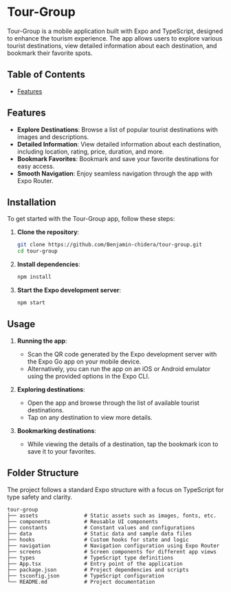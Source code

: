 # Tour-Group

Tour-Group is a mobile application built with Expo and TypeScript, designed to enhance the tourism experience. The app allows users to explore various tourist destinations, view detailed information about each destination, and bookmark their favorite spots.

## Table of Contents

- [Features](#features)
## Features

- **Explore Destinations**: Browse a list of popular tourist destinations with images and descriptions.
- **Detailed Information**: View detailed information about each destination, including location, rating, price, duration, and more.
- **Bookmark Favorites**: Bookmark and save your favorite destinations for easy access.
- **Smooth Navigation**: Enjoy seamless navigation through the app with Expo Router.

## Installation

To get started with the Tour-Group app, follow these steps:

1. **Clone the repository**:
    ```bash
    git clone https://github.com/Benjamin-chidera/tour-group.git
    cd tour-group
    ```

2. **Install dependencies**:
    ```bash
    npm install
    ```

3. **Start the Expo development server**:
    ```bash
    npm start
    ```

## Usage

1. **Running the app**:
    - Scan the QR code generated by the Expo development server with the Expo Go app on your mobile device.
    - Alternatively, you can run the app on an iOS or Android emulator using the provided options in the Expo CLI.

2. **Exploring destinations**:
    - Open the app and browse through the list of available tourist destinations.
    - Tap on any destination to view more details.

3. **Bookmarking destinations**:
    - While viewing the details of a destination, tap the bookmark icon to save it to your favorites.

## Folder Structure

The project follows a standard Expo structure with a focus on TypeScript for type safety and clarity.

```plaintext
tour-group
├── assets               # Static assets such as images, fonts, etc.
├── components           # Reusable UI components
├── constants            # Constant values and configurations
├── data                 # Static data and sample data files
├── hooks                # Custom hooks for state and logic
├── navigation           # Navigation configuration using Expo Router
├── screens              # Screen components for different app views
├── types                # TypeScript type definitions
├── App.tsx              # Entry point of the application
├── package.json         # Project dependencies and scripts
├── tsconfig.json        # TypeScript configuration
└── README.md            # Project documentation
